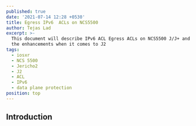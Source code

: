 ```yaml
---
published: true
date: '2021-07-14 12:28 +0530'
title: Egress IPv6  ACLs on NCS5500
author: Tejas Lad
excerpt: >-
  This document will describe IPv6 ACL Egress ACLs on NCS5500 J/J+ and highlight
  the enhancements when it comes to J2
tags:
  - iosxr
  - NCS 5500
  - Jericho2
  - J2
  - ACL
  - IPv6
  - data plane protection
position: top
---
```

## Introduction
